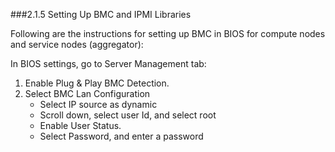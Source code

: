 ###2.1.5 Setting Up BMC and IPMI Libraries

Following are the instructions for setting up BMC in BIOS for compute nodes and service nodes (aggregator):

In BIOS settings, go to Server Management tab:

1. Enable Plug & Play BMC Detection. 
2. Select BMC Lan Configuration
    * Select IP source as dynamic
    * Scroll down, select user Id, and select root
    * Enable User Status.
    * Select Password, and enter a password
